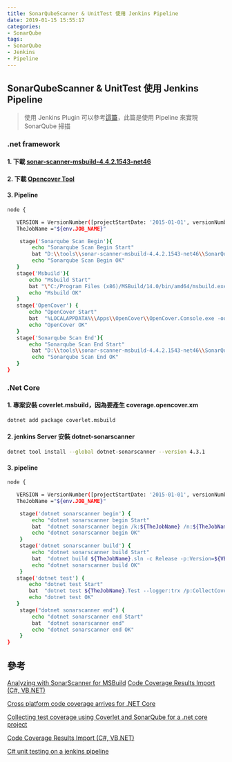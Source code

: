 ```yaml
---
title: SonarQubeScanner & UnitTest 使用 Jenkins Pipeline
date: 2019-01-15 15:55:17
categories:
- SonarQube
tags:
- SonarQube
- Jenkins
- Pipeline
---
```

## SonarQubeScanner & UnitTest 使用 Jenkins Pipeline

> 使用 Jenkins Plugin 可以參考[這篇](https://ste5022424.github.io/2018/11/21/SonarQube-%E7%A8%8B%E5%BC%8F%E7%A2%BC%E5%93%81%E8%B3%AA%E5%88%86%E6%9E%90%E5%B7%A5%E5%85%B7-%E4%BD%BF%E7%94%A8-Jenkins/)，此篇是使用 Pipeline 來實現 SonarQube 掃描

### .net framework

#### 1. 下載 [sonar-scanner-msbuild-4.4.2.1543-net46](https://docs.sonarqube.org/display/SCAN/Analyzing+with+SonarQube+Scanner+for+MSBuild)

#### 2. 下載 [Opencover Tool](https://github.com/opencover/opencover/releases)

#### 3. Pipeline

```bash
node {

   VERSION = VersionNumber([projectStartDate: '2015-01-01', versionNumberString: '${YEARS_SINCE_PROJECT_START}.${BUILD_MONTH}.${BUILD_DAY}.${BUILDS_TODAY}', versionPrefix: '', worstResultForIncrement: 'NOT_BUILT'])
   TheJobName ="${env.JOB_NAME}"

    stage('Sonarqube Scan Begin'){
        echo "Sonarqube Scan Begin Start"
        bat "D:\\tools\\sonar-scanner-msbuild-4.4.2.1543-net46\\SonarQube.Scanner.MSBuild.exe begin /k:${TheJobName} /n:${TheJobNopame} /v:${VERSION} /d:sonar.exclusions=obj\\*,bin\\*,packages\\**,Properties\\*"
        echo "Sonarqube Scan Begin OK"
   }
   stage('Msbuild'){
       echo "Msbuild Start"
       bat "\"C:/Program Files (x86)/MSBuild/14.0/bin/amd64/msbuild.exe\" ${TheJobName}.sln /t:Rebuild /p:Configuration=Release"
       echo "Msbuild OK"
   }
   stage('OpenCover') {
       echo "OpenCover Start"
       bat  "%LOCALAPPDATA%\\Apps\\OpenCover\\OpenCover.Console.exe -output:\"%CD%\\opencover.xml\" -register:user -target:\"C:\\Program Files (x86)\\Microsoft Visual Studio\\2017\\Enterprise\\Common7\\IDE\\CommonExtensions\\Microsoft\\TestWindow\\vstest.console.exe\" -targetargs:\"${TheJobName}.Test\\bin\\Release \\${TheJobName}.Test.dll \"/logger:trx\""
       echo "OpenCover OK"
   }
   stage('Sonarqube Scan End'){
       echo "Sonarqube Scan End Start"
        bat "D:\\tools\\sonar-scanner-msbuild-4.4.2.1543-net46\\SonarQube.Scanner.MSBuild.exe end"
        echo "Sonarqube Scan End OK"
   }
}

```

### .Net Core

#### 1. 專案安裝 coverlet.msbuild，因為要產生 coverage.opencover.xm

```bash
dotnet add package coverlet.msbuild
```

#### 2. jenkins Server 安裝 dotnet-sonarscanner

```bash
dotnet tool install --global dotnet-sonarscanner --version 4.3.1
```

#### 3. pipeline

```bash
node {

   VERSION = VersionNumber([projectStartDate: '2015-01-01', versionNumberString: '${YEARS_SINCE_PROJECT_START}.${BUILD_MONTH}.${BUILD_DAY}.${BUILDS_TODAY}', versionPrefix: '', worstResultForIncrement: 'NOT_BUILT'])
   TheJobName ="${env.JOB_NAME}"

    stage('dotnet sonarscanner begin') {
        echo "dotnet sonarscanner begin Start"
        bat  "dotnet sonarscanner begin /k:${TheJobName} /n:${TheJobName} /v:${VERSION} /d:sonar.exclusions=obj\\*,bin\\*,packages\\**,Properties\\* /d:sonar.cs.opencover.reportsPaths=\"${TheJobName}.Test\\coverage.opencover.xml\" "
        echo "dotnet sonarscanner begin OK"
    }
    stage('dotnet sonarscanner build') {
        echo "dotnet sonarscanner build Start"
        bat  "dotnet build ${TheJobName}.sln -c Release -p:Version=${VERSION}"
        echo "dotnet sonarscanner build OK"
    }
   stage('dotnet test') {
       echo "dotnet test Start"
       bat  "dotnet test ${TheJobName}.Test --logger:trx /p:CollectCoverage=true /p:CoverletOutputFormat=opencover"
       echo "dotnet test OK"
   }
    stage("dotnet sonarscanner end") {
        echo "dotnet sonarscanner end Start"
        bat  "dotnet sonarscanner end"
        echo "dotnet sonarscanner end OK"
    }
}

```

## 參考

[Analyzing with SonarScanner for MSBuild](https://docs.sonarqube.org/display/SCAN/Analyzing+with+SonarQube+Scanner+for+MSBuild)
[Code Coverage Results Import (C#, VB.NET)](https://docs.sonarqube.org/pages/viewpage.action?pageId=6389770)

[Cross platform code coverage arrives for .NET Core](http://tattoocoder.com/cross-platform-code-coverage-arrives-for-net-core/)

[Collecting test coverage using Coverlet and SonarQube for a .net core project](https://medium.com/agilix/collecting-test-coverage-using-coverlet-and-sonarqube-for-a-net-core-project-ef4a507d4b28)

[Code Coverage Results Import (C#, VB.NET)](https://docs.sonarqube.org/pages/viewpage.action?pageId=6389770#CodeCoverageResultsImport(C#,VB.NET)-OpenCover)

[C# unit testing on a jenkins pipeline](https://medium.com/@toja/c-unit-testing-on-a-jenkins-pipeline-532e6d5dd133)